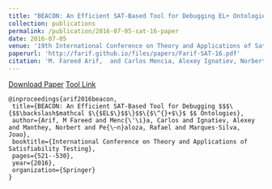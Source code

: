 ```yaml
---
title: "BEACON: An Efficient SAT-Based Tool for Debugging EL+ Ontologies"
collection: publications
permalink: /publication/2016-07-05-sat-16-paper
date: 2016-07-05
venue: '19th International Conference on Theory and Applications of Satisfiability Testing (2016)'
paperurl: 'http://farif.github.io/files/papers/Farif-SAT-16.pdf'
citation: 'M. Fareed Arif,  and Carlos Mencia, Alexey Ignatiev, Norbert Manthey,  Rafael Penaloza,  and  Joao Marques-Silva <b>SAT 2016</b>'
---
```


<a href='http://farif.github.io/files/papers/Farif-SAT-16.pdf'>Download Paper</a>
<a href='https://github.com/farif/BEACON'>Tool Link</a>

 ~~~ 
 @inproceedings{arif2016beacon,
  title={BEACON: An Efficient SAT-Based Tool for Debugging $$$\{$$\backslash$mathcal $\{$EL$\}$$\}$$\{$\^{}+$\}$ $$ Ontologies},
  author={Arif, M Fareed and Menc{\'\i}a, Carlos and Ignatiev, Alexey and Manthey, Norbert and Pe{\~n}aloza, Rafael and Marques-Silva, Joao},
  booktitle={International Conference on Theory and Applications of Satisfiability Testing},
  pages={521--530},
  year={2016},
  organization={Springer}
}
 ~~~ 